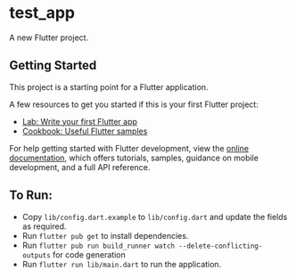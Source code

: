 # test_app

A new Flutter project.

## Getting Started

This project is a starting point for a Flutter application.

A few resources to get you started if this is your first Flutter project:

- [Lab: Write your first Flutter app](https://docs.flutter.dev/get-started/codelab)
- [Cookbook: Useful Flutter samples](https://docs.flutter.dev/cookbook)

For help getting started with Flutter development, view the
[online documentation](https://docs.flutter.dev/), which offers tutorials,
samples, guidance on mobile development, and a full API reference.

## To Run:

- Copy `lib/config.dart.example` to `lib/config.dart` and update the fields as required.
- Run `flutter pub get` to install dependencies.
- Run `flutter pub run build_runner watch --delete-conflicting-outputs` for code generation
- Run `flutter run lib/main.dart` to run the application.
